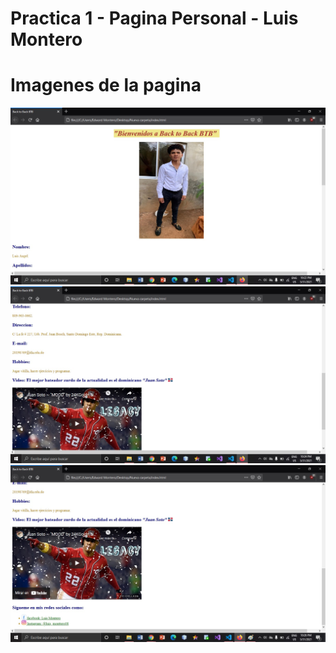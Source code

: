# Practica 1 - Pagina Personal - Luis Montero
# Imagenes de la pagina 
![Getting Started](./img/imagen.jpg)
![Getting Started](./img/imagen2.jpg)
![Getting Started](img/imagen3.jpg)